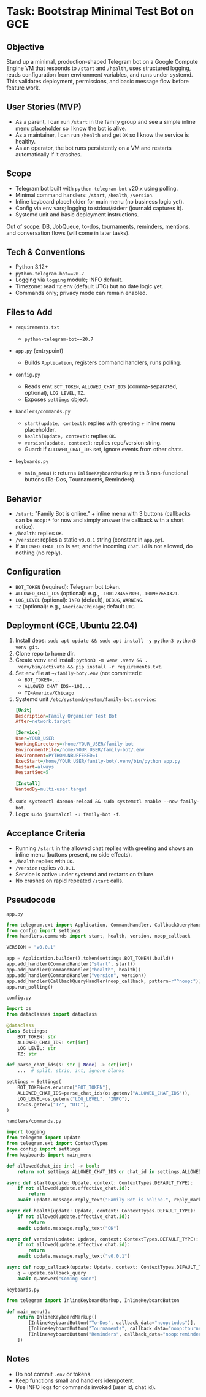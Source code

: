 # Task: Bootstrap Minimal Test Bot on GCE

## Objective
Stand up a minimal, production-shaped Telegram bot on a Google Compute Engine VM that responds to `/start` and `/health`, uses structured logging, reads configuration from environment variables, and runs under systemd. This validates deployment, permissions, and basic message flow before feature work.

## User Stories (MVP)
- As a parent, I can run `/start` in the family group and see a simple inline menu placeholder so I know the bot is alive.
- As a maintainer, I can run `/health` and get `OK` so I know the service is healthy.
- As an operator, the bot runs persistently on a VM and restarts automatically if it crashes.

## Scope
- Telegram bot built with `python-telegram-bot` v20.x using polling.
- Minimal command handlers: `/start`, `/health`, `/version`.
- Inline keyboard placeholder for main menu (no business logic yet).
- Config via env vars; logging to stdout/stderr (journald captures it).
- Systemd unit and basic deployment instructions.

Out of scope: DB, JobQueue, to-dos, tournaments, reminders, mentions, and conversation flows (will come in later tasks).

## Tech & Conventions
- Python 3.12+
- `python-telegram-bot==20.7`
- Logging via `logging` module; INFO default.
- Timezone: read `TZ` env (default UTC) but no date logic yet.
- Commands only; privacy mode can remain enabled.

## Files to Add
- `requirements.txt`
  - `python-telegram-bot==20.7`

- `app.py` (entrypoint)
  - Builds `Application`, registers command handlers, runs polling.

- `config.py`
  - Reads env: `BOT_TOKEN`, `ALLOWED_CHAT_IDS` (comma-separated, optional), `LOG_LEVEL`, `TZ`.
  - Exposes `settings` object.

- `handlers/commands.py`
  - `start(update, context)`: replies with greeting + inline menu placeholder.
  - `health(update, context)`: replies `OK`.
  - `version(update, context)`: replies repo/version string.
  - Guard: if `ALLOWED_CHAT_IDS` set, ignore events from other chats.

- `keyboards.py`
  - `main_menu()`: returns `InlineKeyboardMarkup` with 3 non-functional buttons (To-Dos, Tournaments, Reminders).

## Behavior
- `/start`: "Family Bot is online." + inline menu with 3 buttons (callbacks can be `noop:*` for now and simply answer the callback with a short notice).
- `/health`: replies `OK`.
- `/version`: replies a static `v0.0.1` string (constant in `app.py`).
- If `ALLOWED_CHAT_IDS` is set, and the incoming `chat.id` is not allowed, do nothing (no reply).

## Configuration
- `BOT_TOKEN` (required): Telegram bot token.
- `ALLOWED_CHAT_IDS` (optional): e.g., `-1001234567890,-100987654321`.
- `LOG_LEVEL` (optional): `INFO` (default), `DEBUG`, `WARNING`.
- `TZ` (optional): e.g., `America/Chicago`; default `UTC`.

## Deployment (GCE, Ubuntu 22.04)
1. Install deps: `sudo apt update && sudo apt install -y python3 python3-venv git`.
2. Clone repo to home dir.
3. Create venv and install: `python3 -m venv .venv && . .venv/bin/activate && pip install -r requirements.txt`.
4. Set env file at `~/family-bot/.env` (not committed):
   - `BOT_TOKEN=...`
   - `ALLOWED_CHAT_IDS=-100...`
   - `TZ=America/Chicago`
5. Systemd unit `/etc/systemd/system/family-bot.service`:
   ```ini
   [Unit]
   Description=Family Organizer Test Bot
   After=network.target

   [Service]
   User=YOUR_USER
   WorkingDirectory=/home/YOUR_USER/family-bot
   EnvironmentFile=/home/YOUR_USER/family-bot/.env
   Environment=PYTHONUNBUFFERED=1
   ExecStart=/home/YOUR_USER/family-bot/.venv/bin/python app.py
   Restart=always
   RestartSec=5

   [Install]
   WantedBy=multi-user.target
   ```
6. `sudo systemctl daemon-reload && sudo systemctl enable --now family-bot`.
7. Logs: `sudo journalctl -u family-bot -f`.

## Acceptance Criteria
- Running `/start` in the allowed chat replies with greeting and shows an inline menu (buttons present, no side effects).
- `/health` replies with `OK`.
- `/version` replies `v0.0.1`.
- Service is active under systemd and restarts on failure.
- No crashes on rapid repeated `/start` calls.

## Pseudocode
`app.py`
```python
from telegram.ext import Application, CommandHandler, CallbackQueryHandler
from config import settings
from handlers.commands import start, health, version, noop_callback

VERSION = "v0.0.1"

app = Application.builder().token(settings.BOT_TOKEN).build()
app.add_handler(CommandHandler("start", start))
app.add_handler(CommandHandler("health", health))
app.add_handler(CommandHandler("version", version))
app.add_handler(CallbackQueryHandler(noop_callback, pattern=r"^noop:"))
app.run_polling()
```

`config.py`
```python
import os
from dataclasses import dataclass

@dataclass
class Settings:
    BOT_TOKEN: str
    ALLOWED_CHAT_IDS: set[int]
    LOG_LEVEL: str
    TZ: str

def parse_chat_ids(s: str | None) -> set[int]:
    ...  # split, strip, int, ignore blanks

settings = Settings(
    BOT_TOKEN=os.environ["BOT_TOKEN"],
    ALLOWED_CHAT_IDS=parse_chat_ids(os.getenv("ALLOWED_CHAT_IDS")),
    LOG_LEVEL=os.getenv("LOG_LEVEL", "INFO"),
    TZ=os.getenv("TZ", "UTC"),
)
```

`handlers/commands.py`
```python
import logging
from telegram import Update
from telegram.ext import ContextTypes
from config import settings
from keyboards import main_menu

def allowed(chat_id: int) -> bool:
    return not settings.ALLOWED_CHAT_IDS or chat_id in settings.ALLOWED_CHAT_IDS

async def start(update: Update, context: ContextTypes.DEFAULT_TYPE):
    if not allowed(update.effective_chat.id):
        return
    await update.message.reply_text("Family Bot is online.", reply_markup=main_menu())

async def health(update: Update, context: ContextTypes.DEFAULT_TYPE):
    if not allowed(update.effective_chat.id):
        return
    await update.message.reply_text("OK")

async def version(update: Update, context: ContextTypes.DEFAULT_TYPE):
    if not allowed(update.effective_chat.id):
        return
    await update.message.reply_text("v0.0.1")

async def noop_callback(update: Update, context: ContextTypes.DEFAULT_TYPE):
    q = update.callback_query
    await q.answer("Coming soon")
```

`keyboards.py`
```python
from telegram import InlineKeyboardMarkup, InlineKeyboardButton

def main_menu():
    return InlineKeyboardMarkup([
        [InlineKeyboardButton("To-Dos", callback_data="noop:todos")],
        [InlineKeyboardButton("Tournaments", callback_data="noop:tourneys")],
        [InlineKeyboardButton("Reminders", callback_data="noop:reminders")],
    ])
```

## Notes
- Do not commit `.env` or tokens.
- Keep functions small and handlers idempotent.
- Use INFO logs for commands invoked (user id, chat id).

